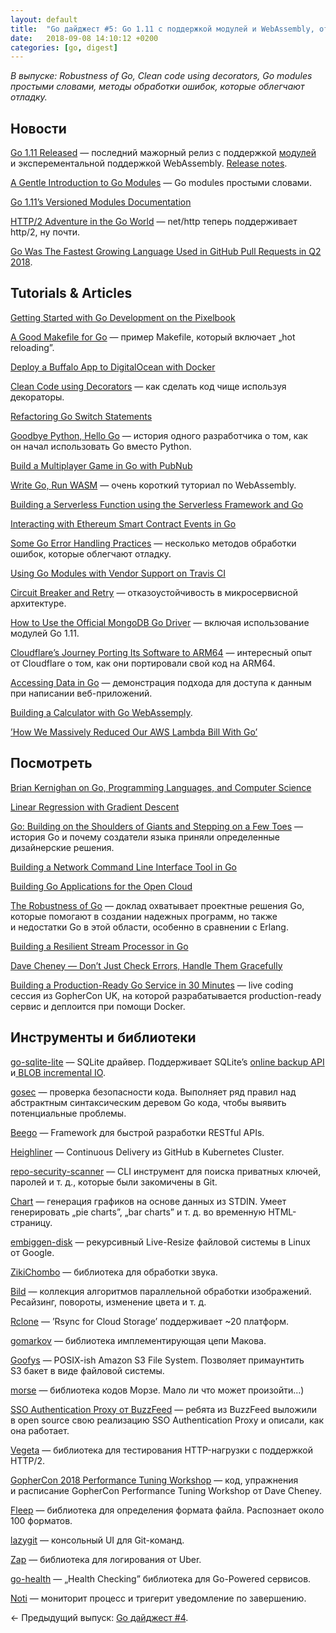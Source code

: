 ```yaml
---
layout: default
title:  "Go дайджест #5: Go 1.11 c поддержкой модулей и WebAssembly, отказоустойчивость в микросервисной архитектуре"
date:   2018-09-08 14:10:12 +0200
categories: [go, digest]
---
```


_В выпуске: Robustness of Go, Clean code using decorators, Go modules простыми словами, методы обработки ошибок, которые облегчают отладку._

## Новости

[Go 1.11 Released](https://blog.golang.org/go1.11) — последний мажорный релиз с поддержкой [модулей](https://golang.org/doc/go1.11#modules) и эксперементальной поддержкой WebAssembly. [Release notes](https://golang.org/doc/go1.11).

[A Gentle Introduction to Go Modules](https://ukiahsmith.com/blog/a-gentle-introduction-to-golang-modules/) — Go modules простыми словами.

[Go 1.11’s Versioned Modules Documentation](https://github.com/golang/go/wiki/Modules)

[HTTP/2 Adventure in the Go World](https://posener.github.io/http2/) — net/http теперь поддерживает http/2, ну почти.

[Go Was The Fastest Growing Language Used in GitHub Pull Requests in Q2 2018](https://madnight.github.io/githut/#/pull_requests/2018/2).

## Tutorials & Articles

[Getting Started with Go Development on the Pixelbook](https://hackernoon.com/getting-started-with-go-development-in-the-new-google-pixelbook-8c305120e06a)

[A Good Makefile for Go](https://azer.bike/journal/a-good-makefile-for-go/) — пример Makefile, который включает „hot reloading”.

[Deploy a Buffalo App to DigitalOcean with Docker](https://medium.com/@KagundaJM/deploy-buffalo-app-to-digitalocean-5801d23b8068)

[Clean Code using Decorators](https://www.bartfokker.nl/posts/decorators/) — как сделать код чище используя декораторы.

[Refactoring Go Switch Statements](https://dizzy.zone/2018/07/28/Refactoring-Go-switch-statements/)

[Goodbye Python, Hello Go](https://thinkfaster.co/2018/07/goodbye-python-hello-go/) — история одного разработчика о том, как он начал использовать Gо вместо Python.

[Build a Multiplayer Game in Go with PubNub](https://www.pubnub.com/blog/multiplayer-game-in-go-lang-with-pubnub/)

[Write Go, Run WASM](https://dev.to/cia_rana/quick-tutorial-write-go-run-wasm-2ilf) — очень короткий туториал по WebAssembly.

[Building a Serverless Function using the Serverless Framework and Go](https://ewanvalentine.io/serverless-start-ups-in-golang-part-1/)

[Interacting with Ethereum Smart Contract Events in Go](https://blog.joincivil.com/interacting-with-ethereum-smart-contract-events-in-go-with-the-civil-events-crawler-7db484a78d5f?gi=f6da6a1f52cb)

[Some Go Error Handling Practices](https://banzaicloud.com/blog/error-handling-go/) — несколько методов обработки ошибок, которые облегчают отладку.

[Using Go Modules with Vendor Support on Travis CI](https://arslan.io/2018/08/26/using-go-modules-with-vendor-support-on-travis-ci/)

[Circuit Breaker and Retry](https://medium.com/@trongdan_tran/circuit-breaker-and-retry-64830e71d0f6) — отказоустойчивость в микросервисной архитектуре.

[How to Use the Official MongoDB Go Driver](https://medium.com/@wembleyleach/how-to-use-the-official-mongodb-go-driver-9f8aff716fdb) — включая использование модулей Go 1.11.

[Cloudflare’s Journey Porting Its Software to ARM64](https://blog.cloudflare.com/porting-our-software-to-arm64/) — интересный опыт от Сloudflare о том, как они портировали свой код на ARM64.

[Accessing Data in Go](https://husio.github.io/blog/post/accessing-data-in-go/) — демонстрация подхода для доступа к данным при написании веб-приложений.

[Building a Calculator with Go WebAssemply](https://hackernoon.com/go-webassembly-building-a-calculator-tutorial-70fff89db6a9).

[’How We Massively Reduced Our AWS Lambda Bill With Go’](https://runbook.cloud/blog/posts/how-we-massively-reduced-our-aws-lambda-bill-with-go/)

## Посмотреть

[Brian Kernighan on Go, Programming Languages, and Computer Science](https://www.youtube.com/watch?v=VVpRj3Po6K4)

[Linear Regression with Gradient Descent](https://www.youtube.com/watch?v=ZPd_fKyrX48)

[Go: Building on the Shoulders of Giants and Stepping on a Few Toes](https://www.youtube.com/watch?v=sX8r6zATHGU) — история Go и почему создатели языка приняли определенные дизайнерские решения.

[Building a Network Command Line Interface Tool in Go](https://www.youtube.com/watch?v=i2p0Snwk4gc)

[Building Go Applications for the Open Cloud](https://www.youtube.com/watch?v=_2ZwhvIkgek)

[The Robustness of Go](https://www.youtube.com/watch?v=40d26ZGfhR8) — доклад охватывает проектные решения Go, которые помогают в создании надежных программ, но также и недостатки Go в этой области, особенно в сравнении с Erlang.

[Building a Resilient Stream Processor in Go](https://www.youtube.com/watch?v=NM7X4PIUQB0)

[Dave Cheney — Don’t Just Check Errors, Handle Them Gracefully](https://www.youtube.com/watch?v=lsBF58Q-DnY)

[Building a Production-Ready Go Service in 30 Minutes](https://www.youtube.com/watch?v=wxkEQxvxs3w) — live coding сессия из GopherCon UK, на которой разрабатывается production-ready сервис и деплоится при помощи Docker.

## Инструменты и библиотеки

[go-sqlite-lite](https://github.com/bvinc/go-sqlite-lite) — SQLite драйвер. Поддерживает SQLite’s [online backup API](https://www.sqlite.org/backup.html) и[ BLOB incremental IO](https://www.sqlite.org/c3ref/blob_open.html).

[gosec](https://github.com/securego/gosec) — проверка безопасности кода. Выполняет ряд правил над абстрактным синтаксическим деревом Go кода, чтобы выявить потенциальные проблемы.

[Beego](https://github.com/astaxie/beego) — Framework для быстрой разработки RESTful APIs.

[Heighliner](https://github.com/manifoldco/heighliner) — Continuous Delivery из GitHub в Kubernetes Cluster.

[repo-security-scanner](https://github.com/UKHomeOffice/repo-security-scanner) — CLI инструмент для поиска приватных ключей, паролей и т. д., которые были закомичены в Git.

[Chart](https://github.com/marianogappa/chart) — генерация графиков на основе данных из STDIN. Умеет генерировать „pie charts”, „bar charts” и т. д. во временную HTML-страницу.

[embiggen-disk](https://github.com/google/embiggen-disk) — рекурсивный Live-Resize файловой системы в Linux от Google.

[ZikiChombo](http://zikichombo.org/) — библиотека для обработки звука.

[Bild](https://github.com/anthonynsimon/bild) — коллекция алгоритмов параллельной обработки изображений. Ресайзинг, повороты, изменение цвета и т. д.

[Rclone](https://github.com/ncw/rclone) — ’Rsync for Cloud Storage’ поддерживает ~20 платформ.

[gomarkov](https://github.com/mb-14/gomarkov) — библиотека имплементирующая цепи Макова.

[Goofys](https://github.com/kahing/goofys) — POSIX-ish Amazon S3 File System. Позволяет примаунтить S3 бакет в виде файловой системы.

[morse](https://github.com/alwindoss/morse) — библиотека кодов Морзе. Мало ли что может произойти...)

[SSO Authentication Proxy от BuzzFeed](https://tech.buzzfeed.com/unleashing-the-a6a1a5da39d6?gi=584cddcd8f2b) — ребята из BuzzFeed выложили в open source свою реализацию SSO Authentication Proxy и описали, как она работает.

[Vegeta](https://github.com/tsenart/vegeta) — библиотека для тестирования HTTP-нагрузки с поддержкой HTTP/2.

[GopherCon 2018 Performance Tuning Workshop](https://github.com/davecheney/gophercon2018-performance-tuning-workshop) — код, упражнения и расписание GopherCon Performance Tuning Workshop от Dave Cheney.

[Fleep](https://github.com/floyernick/fleep-go) — библиотека для определения формата файла. Распознает около 100 форматов.

[lazygit](https://github.com/jesseduffield/lazygit) — консольный UI для Git-команд.

[Zap](https://github.com/uber-go/zap) — библиотека для логирования от Uber.

[go-health](https://engineering.invisionapp.com/post/go-health-scalable-checks-for-kubernetes/) — „Health Checking” библиотека для Go-Powered сервисов.

[Noti](https://github.com/variadico/noti) — мониторит процесс и тригерит уведомление по завершению.

← Предыдущий выпуск: [Go дайджест #4](https://dou.ua/lenta/digests/go-digest-4/).  
